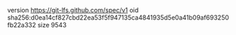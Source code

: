 version https://git-lfs.github.com/spec/v1
oid sha256:d0ea14cf827cbd22ea53f5f947135ca4841935d5e0a41b09af693250fb22a332
size 9543
